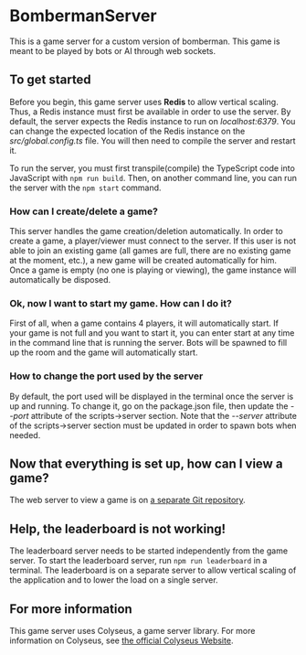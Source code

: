# BombermanServer
This is a game server for a custom version of bomberman. This game is meant to be played by bots or AI through web sockets. 

## To get started
Before you begin, this game server uses **Redis** to allow vertical scaling. Thus, a Redis instance must first be available in order to use the server. By default, the server expects the Redis instance to run on *localhost:6379*. You can change the expected location of the Redis instance on the *src/global.config.ts* file. You will then need to compile the server and restart it.

To run the server, you must first transpile(compile) the TypeScript code into JavaScript with `npm run build`. Then, on another command line, you can run the server with the `npm start` command.

### How can I create/delete a game?
This server handles the game creation/deletion automatically. In order to create a game, a player/viewer must connect to the server. If this user is not able to join an existing game (all games are full, there are no existing game at the moment, etc.), a new game will be created automatically for him. Once a game is empty (no one is playing or viewing), the game instance will automatically be disposed.

### Ok, now I want to start my game. How can I do it? 
First of all, when a game contains 4 players, it will automatically start. If your game is not full and you want to start it, you can enter start at any time in the command line that is running the server. Bots will be spawned to fill up the room and the game will automatically start.

### How to change the port used by the server
By default, the port used will be displayed in the terminal once the server is up and running. To change it, go on the package.json file, then update the *--port* attribute of the scripts->server section. Note that the *--server* attribute of the scripts->server section must be updated in order to spawn bots when needed.

## Now that everything is set up, how can I view a game?
The web server to view a game is on [a separate Git repository](https://github.com/kingbaub3/dci-bomberman-viewer).

## Help, the leaderboard is not working!
The leaderboard server needs to be started independently from the game server. To start the leaderboard server, run `npm run leaderboard` in a terminal. The leaderboard is on a separate server to allow vertical scaling of the application and to lower the load on a single server.

## For more information
This game server uses Colyseus, a game server library. For more information on Colyseus, see [the official Colyseus Website](https://colyseus.io/).
